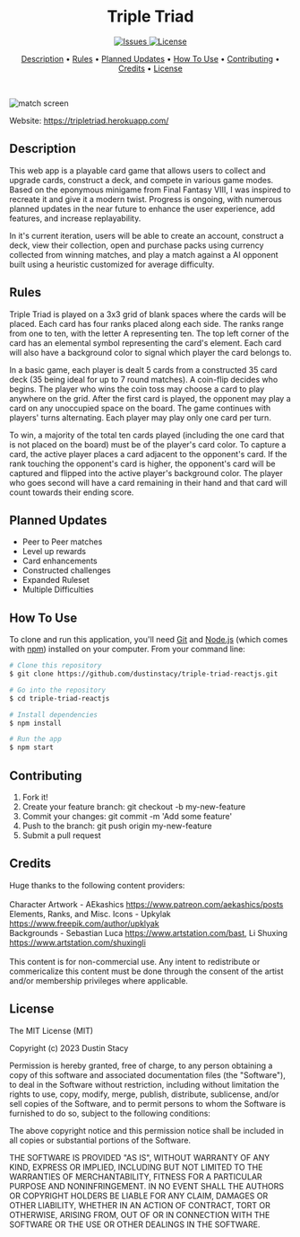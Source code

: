 <h1 align="center">
Triple Triad
</h1>

<p align="center">
  <a href="https://github.com/dustinstacy/triple-triad-reactjs/issues">
    <img src="https://img.shields.io/badge/Issues-5-yellow" alt="Issues">
  </a>
   <a href="#license">
    <img src="https://img.shields.io/badge/License-MIT-brightgreen" alt="License">
  </a>
</p>

<p align="center">
  <a href="#description">Description</a> •
  <a href="#rules">Rules</a> •
  <a href="#planned-updates">Planned Updates</a> •
  <a href="#how-to-use">How To Use</a> •
  <a href="#contributing">Contributing</a> •
  <a href="#credits">Credits</a> •
  <a href="#license">License</a>
</p>

<br/>

![match screen](https://www.thedustinstacy.com/static/media/triad.059953b9c512112c1e39.png)

Website: https://tripletriad.herokuapp.com/




## Description
This web app is a playable card game that allows users to collect and upgrade cards, construct a deck, and compete in various game modes. Based on the eponymous minigame from Final Fantasy VIII, I was inspired to recreate it and give it a modern twist. Progress is ongoing, with numerous planned updates in the near future to enhance the user experience, add features, and increase replayability.

In it's current iteration, users will be able to create an account, construct a deck, view their collection, open and purchase packs using currency collected from winning matches, and play a match against a AI opponent built using a heuristic customized for average difficulty.

## Rules
Triple Triad is played on a 3x3 grid of blank spaces where the cards will be placed. Each card has four ranks placed along each side. The ranks range from one to ten, with the letter A representing ten. The top left corner of the card has an elemental symbol representing the card's element. Each card will also have a background color to signal which player the card belongs to.

In a basic game, each player is dealt 5 cards from a constructed 35 card deck (35 being ideal for up to 7 round matches). A coin-flip decides who begins. The player who wins the coin toss may choose a card to play anywhere on the grid. After the first card is played, the opponent may play a card on any unoccupied space on the board. The game continues with players' turns alternating. Each player may play only one card per turn.

To win, a majority of the total ten cards played (including the one card that is not placed on the board) must be of the player's card color. To capture a card, the active player places a card adjacent to the opponent's card. If the rank touching the opponent's card is higher, the opponent's card will be captured and flipped into the active player's background color. The player who goes second will have a card remaining in their hand and that card will count towards their ending score.

## Planned Updates
- Peer to Peer matches
- Level up rewards
- Card enhancements
- Constructed challenges
- Expanded Ruleset
- Multiple Difficulties

## How To Use

To clone and run this application, you'll need [Git](https://git-scm.com) and [Node.js](https://nodejs.org/en/download/) (which comes with [npm](http://npmjs.com)) installed on your computer. From your command line:

```bash
# Clone this repository
$ git clone https://github.com/dustinstacy/triple-triad-reactjs.git

# Go into the repository
$ cd triple-triad-reactjs

# Install dependencies
$ npm install

# Run the app
$ npm start
```

## Contributing
1. Fork it!
2. Create your feature branch: git checkout -b my-new-feature
3. Commit your changes: git commit -m 'Add some feature'
4. Push to the branch: git push origin my-new-feature
5. Submit a pull request

## Credits
Huge thanks to the following content providers:
</br>
</br>
Character Artwork - AEkashics <https://www.patreon.com/aekashics/posts> </br>
Elements, Ranks, and Misc. Icons - Upkylak <https://www.freepik.com/author/upklyak> </br>
Backgrounds - Sebastian Luca <https://www.artstation.com/bast>, Li Shuxing <https://www.artstation.com/shuxingli>
</br>
</br>
This content is for non-commercial use. Any intent to redistribute or commericalize this content must be done through the consent of the artist and/or membership privileges where applicable.

## License
The MIT License (MIT)

Copyright (c) 2023 Dustin Stacy

Permission is hereby granted, free of charge, to any person obtaining a copy of this software and associated documentation files (the "Software"), to deal in the Software without restriction, including without limitation the rights to use, copy, modify, merge, publish, distribute, sublicense, and/or sell copies of the Software, and to permit persons to whom the Software is furnished to do so, subject to the following conditions:

The above copyright notice and this permission notice shall be included in all copies or substantial portions of the Software.

THE SOFTWARE IS PROVIDED "AS IS", WITHOUT WARRANTY OF ANY KIND, EXPRESS OR IMPLIED, INCLUDING BUT NOT LIMITED TO THE WARRANTIES OF MERCHANTABILITY, FITNESS FOR A PARTICULAR PURPOSE AND NONINFRINGEMENT. IN NO EVENT SHALL THE AUTHORS OR COPYRIGHT HOLDERS BE LIABLE FOR ANY CLAIM, DAMAGES OR OTHER LIABILITY, WHETHER IN AN ACTION OF CONTRACT, TORT OR OTHERWISE, ARISING FROM, OUT OF OR IN CONNECTION WITH THE SOFTWARE OR THE USE OR OTHER DEALINGS IN THE SOFTWARE.





